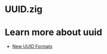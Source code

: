 # UUID.zig

# Learn more about uuid
- [New UUID Formats](https://www.ietf.org/archive/id/draft-peabody-dispatch-new-uuid-format-04.html)
